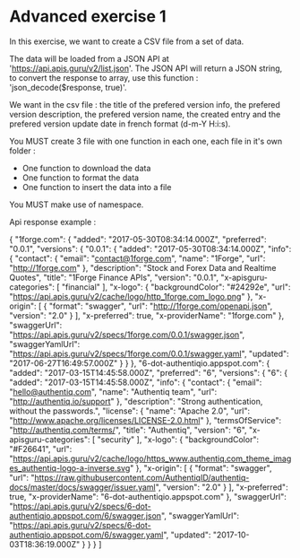 # Advanced exercise 1

In this exercise, we want to create a CSV file from a set of data.

The data will be loaded from a JSON API at 'https://api.apis.guru/v2/list.json'.
The JSON API will return  a JSON string, to convert the response to array, use this function : 'json_decode($response, true)'.

We want in the csv file : the title of the prefered version info, the prefered version description, the prefered version name, the created entry and the prefered version update date in french format (d-m-Y H:i:s).

You MUST create 3 file with one function in each one, each file in it's own folder :
 * One function to download the data
 * One function to format the data
 * One function to insert the data into a file 

You MUST make use of namespace.

Api response example :

{
    "1forge.com": {
        "added": "2017-05-30T08:34:14.000Z",
        "preferred": "0.0.1",
        "versions": {
            "0.0.1": {
                "added": "2017-05-30T08:34:14.000Z",
                "info": {
                    "contact": {
                        "email": "contact@1forge.com",
                        "name": "1Forge",
                        "url": "http://1forge.com"
                    },
                    "description": "Stock and Forex Data and Realtime Quotes",
                    "title": "1Forge Finance APIs",
                    "version": "0.0.1",
                    "x-apisguru-categories": [
                        "financial"
                    ],
                    "x-logo": {
                        "backgroundColor": "#24292e",
                        "url": "https://api.apis.guru/v2/cache/logo/http_1forge.com_logo.png"
                    },
                    "x-origin": [
                        {
                            "format": "swagger",
                            "url": "http://1forge.com/openapi.json",
                            "version": "2.0"
                        }
                    ],
                    "x-preferred": true,
                    "x-providerName": "1forge.com"
                },
                "swaggerUrl": "https://api.apis.guru/v2/specs/1forge.com/0.0.1/swagger.json",
                "swaggerYamlUrl": "https://api.apis.guru/v2/specs/1forge.com/0.0.1/swagger.yaml",
                "updated": "2017-06-27T16:49:57.000Z"
            }
        }
    },
    "6-dot-authentiqio.appspot.com": {
        "added": "2017-03-15T14:45:58.000Z",
        "preferred": "6",
        "versions": {
            "6": {
                "added": "2017-03-15T14:45:58.000Z",
                "info": {
                    "contact": {
                        "email": "hello@authentiq.com",
                        "name": "Authentiq team",
                        "url": "http://authentiq.io/support"
                    },
                    "description": "Strong authentication, without the passwords.",
                    "license": {
                        "name": "Apache 2.0",
                        "url": "http://www.apache.org/licenses/LICENSE-2.0.html"
                    },
                    "termsOfService": "http://authentiq.com/terms/",
                    "title": "Authentiq",
                    "version": "6",
                    "x-apisguru-categories": [
                        "security"
                    ],
                    "x-logo": {
                        "backgroundColor": "#F26641",
                        "url": "https://api.apis.guru/v2/cache/logo/https_www.authentiq.com_theme_images_authentiq-logo-a-inverse.svg"
                    },
                    "x-origin": [
                        {
                            "format": "swagger",
                            "url": "https://raw.githubusercontent.com/AuthentiqID/authentiq-docs/master/docs/swagger/issuer.yaml",
                            "version": "2.0"
                        }
                    ],
                    "x-preferred": true,
                    "x-providerName": "6-dot-authentiqio.appspot.com"
                },
                "swaggerUrl": "https://api.apis.guru/v2/specs/6-dot-authentiqio.appspot.com/6/swagger.json",
                "swaggerYamlUrl": "https://api.apis.guru/v2/specs/6-dot-authentiqio.appspot.com/6/swagger.yaml",
                "updated": "2017-10-03T18:36:19.000Z"
            }
        }
    }
]
 